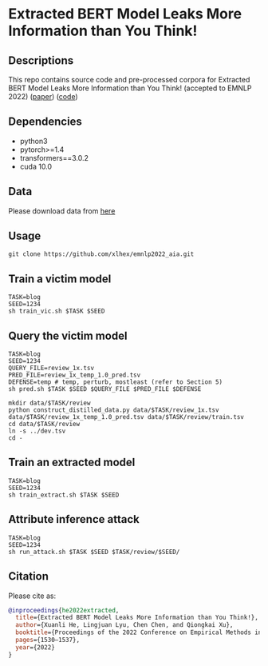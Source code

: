# Extracted BERT Model Leaks More Information than You Think!

## Descriptions
This repo contains source code and pre-processed corpora for Extracted BERT Model Leaks More Information than You Think! (accepted to EMNLP 2022) ([paper](https://arxiv.org/abs/2210.11735)) ([code](https://github.com/xlhex/emnlp2022_aia))

## Dependencies
* python3
* pytorch>=1.4
* transformers==3.0.2
* cuda 10.0

## Data
Please download data from [here](https://drive.google.com/file/d/1hd1mVkhrNaOt9cIhDEq83TmjRZ2_0IAX/view?usp=sharing)

## Usage
```shell
git clone https://github.com/xlhex/emnlp2022_aia.git
```

## Train a victim model
```shell
TASK=blog
SEED=1234
sh train_vic.sh $TASK $SEED
```

## Query the victim model
```shell
TASK=blog
SEED=1234
QUERY_FILE=review_1x.tsv
PRED_FILE=review_1x_temp_1.0_pred.tsv
DEFENSE=temp # temp, perturb, mostleast (refer to Section 5)
sh pred.sh $TASK $SEED $QUERY_FILE $PRED_FILE $DEFENSE

mkdir data/$TASK/review
python construct_distilled_data.py data/$TASK/review_1x.tsv data/$TASK/review_1x_temp_1.0_pred.tsv data/$TASK/review/train.tsv
cd data/$TASK/review
ln -s ../dev.tsv
cd -
```

## Train an extracted model
```shell
TASK=blog
SEED=1234
sh train_extract.sh $TASK $SEED
```

## Attribute inference attack
```shell
TASK=blog
SEED=1234
sh run_attack.sh $TASK $SEED $TASK/review/$SEED/
```

## Citation
Please cite as:

```bibtex
@inproceedings{he2022extracted,
  title={Extracted BERT Model Leaks More Information than You Think!},
  author={Xuanli He, Lingjuan Lyu, Chen Chen, and Qiongkai Xu},
  booktitle={Proceedings of the 2022 Conference on Empirical Methods in Natural Language Processing},
  pages={1530–1537},
  year={2022}
}
```
